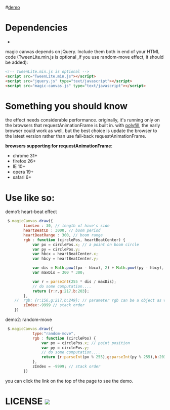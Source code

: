 #[demo](http://7xqo9j.com1.z0.glb.clouddn.com/MagicCanvas%2Findex.html?v=0.2-beta)

# Dependencies
-
magic canvas depends on jQuery. Include them both in end of your HTML code (TweenLite.min.js is optional ,if you use random-move effect, it should be added):

```html
<!-- TweenLite.min.js is optional -->
<script src="TweenLite.min.js"></script>
<script src="jquery.js" type="text/javascript"></script>
<script src="magic-canvas.js" type="text/javascript"></script>
```

# Something you should know

the effect needs considerable performance. originally, it's running only on the browsers that requestAnimationFrame is built in. with [polyfill](https://remysharp.com/2010/10/08/what-is-a-polyfill), the early browser could work as well, but the best choice is update the browser to the latest version rather than use fall-back requestAnimationFrame.

**browsers supporting for requestAnimationFrame**:

* chrome 31+
* firefox 26+
* IE 10+
* opera 19+
* safari 6+


# Use like so:

demo1: heart-beat effect

```javascript
 $.magicCanvas.draw({
        lineLen : 30, // length of hive's side
        heartBeatCD : 3000, // boom period
        heartBeatRange : 300, // boom range
        rgb : function (circlePos, heartBeatCenter) {
            var px = circlePos.x; // a point on boom circle
            var py = circlePos.y;
            var hbcx = heartBeatCenter.x;
            var hbcy = heartBeatCenter.y;

            var dis = Math.pow((px - hbcx), 2) + Math.pow((py - hbcy), 2);
            var maxDis = 300 * 300;

            var r = parseInt(255 * dis / maxDis);
            // do some computation....
            return {r:r,g:217,b:203};
        },
    //  rgb: {r:156,g:217,b:249}; // parameter rgb can be a object as well
        zIndex:-9999 // stack order
    })
```

demo2: random-move

```javascript
 $.magicCanvas.draw({
            type:"random-move",
            rgb : function (circlePos) {
                var px = circlePos.x; // point position
                var py = circlePos.y;
                // do some computation....
                return {r:parseInt(px % 255),g:parseInt(py % 255),b:203};
            },
            zIndex = -9999; // stack order
        })
```

you can click the link on the top of the page to see the demo.

# LICENSE <a href="https://github.com/decaywood/MagicCanvas/blob/master/LICENSE"><img src="https://img.shields.io/badge/license-MIT-green.svg?style=flat"></a>
